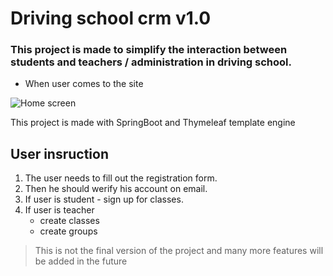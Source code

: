 # Driving school crm v1.0
### This project is made to simplify the interaction between students and teachers / administration in driving school.

- When user comes to the site

![Home screen](https://user-images.githubusercontent.com/50050960/127661417-7631beca-ff97-4701-b13d-6f8c5a7dacd4.png)

This project is made with SpringBoot and Thymeleaf template engine

## User insruction

1. The user needs to fill out the registration form.
2. Then he should werify his account on email.
3. If user is student - sign up for classes.
4. If user is teacher
    - create classes
    - create groups

>This is not the final version of the project and many more features will be added in the future
